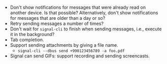 *   Don't show notifications for messages that were already read on another device.  Is
    that possible?  Alternatively, don't show notifications for messages that are older
    than a day or so?
*   Retry sending messages a number of times?
*   Don't wait for `signal-cli` to finish when sending messages, i.e., execute it in the
    background?
*   Tab completion.
*   Support sending attachments by giving a file name.
    *   `signal-cli --dbus send +990123456789 -a foo.pdf`
*   Signal can send GIFs: support recording and sending screencasts.

<!-- vim: set tw=90 sts=-1 sw=4 et spell: -->
